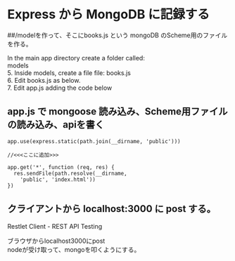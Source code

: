 # Express から MongoDB に記録する

##/modelを作って、そこにbooks.js という mongoDB のScheme用のファイルを作る。

In the main app directory create a folder called:  
models  
5. Inside models, create a file file: books.js  
6. Edit books.js as below.  
7. Edit app.js adding the code below

## app.js で mongoose 読み込み、Scheme用ファイルの読み込み、apiを書く



```
app.use(express.static(path.join(__dirname, 'public')))

//<<<ここに追加>>>

app.get('*', function (req, res) {
  res.sendFile(path.resolve(__dirname,
    'public', 'index.html'))
})

```


## クライアントから localhost:3000 に post する。

Restlet Client - REST API Testing



ブラウザからlocalhost3000にpost  
nodeが受け取って、mongoを叩くようにする。

